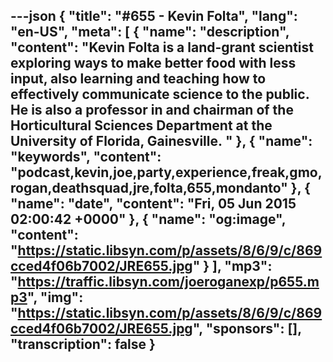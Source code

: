 ---json
{
  "title": "#655 - Kevin Folta",
  "lang": "en-US",
  "meta": [
    {
      "name": "description",
      "content": "Kevin Folta is a land-grant scientist exploring ways to make better food with less input, also learning and teaching how to effectively communicate science to the public. He is also a professor in and chairman of the Horticultural Sciences Department at the University of Florida, Gainesville. "
    },
    {
      "name": "keywords",
      "content": "podcast,kevin,joe,party,experience,freak,gmo,rogan,deathsquad,jre,folta,655,mondanto"
    },
    {
      "name": "date",
      "content": "Fri, 05 Jun 2015 02:00:42 +0000"
    },
    {
      "name": "og:image",
      "content": "https://static.libsyn.com/p/assets/8/6/9/c/869cced4f06b7002/JRE655.jpg"
    }
  ],
  "mp3": "https://traffic.libsyn.com/joeroganexp/p655.mp3",
  "img": "https://static.libsyn.com/p/assets/8/6/9/c/869cced4f06b7002/JRE655.jpg",
  "sponsors": [],
  "transcription": false
}
---
<episode-header />

<timemark seconds="0" />

<transcribe-call-to-action />

<episode-footer />
